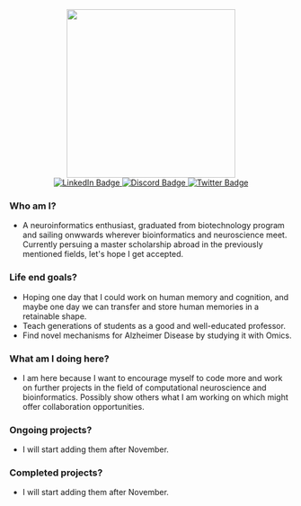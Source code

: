 <div id="header" align="center">
  <img src="https://media.giphy.com/media/26ybwJTvGyUPKF7Mc/giphy.gif" width="300"/>
  <div id="badges">
  <a href="your-linkedin-URL">
    <img src="https://img.shields.io/badge/LinkedIn-blue?style=for-the-badge&logo=linkedin&logoColor=white" alt="LinkedIn Badge"/>
  </a>
  <a href="discordapp.com/users/Sword Of Faith#9706">
    <img src="https://img.shields.io/badge/-Discord-blueviolet?style=for-the-badge&logo=twitter&logoColor=white" alt="Discord Badge"/>
  </a>
  <a href="[your-twitter-URL](https://twitter.com/SiefElD48286998)">
    <img src="https://img.shields.io/badge/Twitter-blue?style=for-the-badge&logo=twitter&logoColor=white" alt="Twitter Badge"/>
  </a>
</div>
</div>

### Who am I?
- A neuroinformatics enthusiast, graduated from biotechnology program and sailing onwwards wherever bioinformatics and neuroscience meet. Currently persuing a master scholarship abroad in the previously mentioned fields, let's hope I get accepted.
### Life end goals?
- Hoping one day that I could work on human memory and cognition, and maybe one day we can transfer and store human memories in a retainable shape.
- Teach generations of students as a good and well-educated professor.
- Find novel mechanisms for Alzheimer Disease by studying it with Omics.
### What am I doing here?
- I am here because I want to encourage myself to code more and work on further projects in the field of computational neuroscience and bioinformatics. Possibly show others what I am working on which might offer collaboration opportunities.
### Ongoing projects?
- I will start adding them after November.
### Completed projects?
- I will start adding them after November.
